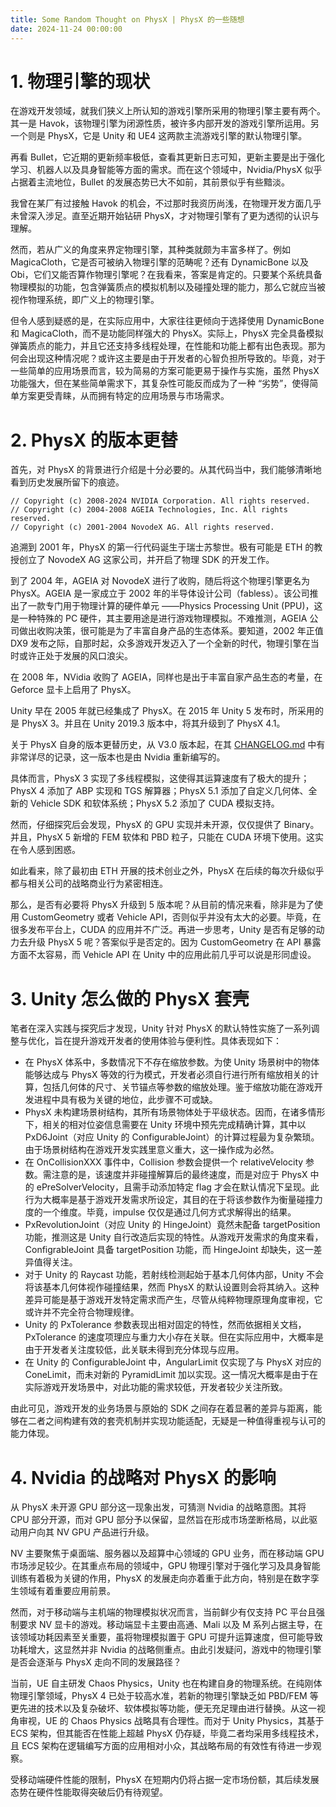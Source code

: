 ```yaml
---
title: Some Random Thought on PhysX | PhysX 的一些随想
date: 2024-11-24 00:00:00
---
```


# 1. 物理引擎的现状

在游戏开发领域，就我们狭义上所认知的游戏引擎所采用的物理引擎主要有两个。其一是 Havok，该物理引擎为闭源性质，被许多内部开发的游戏引擎所运用。另一个则是 PhysX，它是 Unity 和 UE4 这两款主流游戏引擎的默认物理引擎。

再看 Bullet，它近期的更新频率极低，查看其更新日志可知，更新主要是出于强化学习、机器人以及具身智能等方面的需求。而在这个领域中，Nvidia/PhysX 似乎占据着主流地位，Bullet 的发展态势已大不如前，其前景似乎有些黯淡。

我曾在某厂有过接触 Havok 的机会，不过那时我资历尚浅，在物理开发方面几乎未曾深入涉足。直至近期开始钻研 PhysX，才对物理引擎有了更为透彻的认识与理解。

然而，若从广义的角度来界定物理引擎，其种类就颇为丰富多样了。例如 MagicaCloth，它是否可被纳入物理引擎的范畴呢？还有 DynamicBone 以及 Obi，它们又能否算作物理引擎呢？在我看来，答案是肯定的。只要某个系统具备物理模拟的功能，包含弹簧质点的模拟机制以及碰撞处理的能力，那么它就应当被视作物理系统，即广义上的物理引擎。

但令人感到疑惑的是，在实际应用中，大家往往更倾向于选择使用 DynamicBone 和 MagicaCloth，而不是功能同样强大的 PhysX。实际上，PhysX 完全具备模拟弹簧质点的能力，并且它还支持多线程处理，在性能和功能上都有出色表现。那为何会出现这种情况呢？或许这主要是由于开发者的心智负担所导致的。毕竟，对于一些简单的应用场景而言，较为简易的方案可能更易于操作与实施，虽然 PhysX 功能强大，但在某些简单需求下，其复杂性可能反而成为了一种 “劣势”，使得简单方案更受青睐，从而拥有特定的应用场景与市场需求。

# 2. PhysX 的版本更替

首先，对 PhysX 的背景进行介绍是十分必要的。从其代码当中，我们能够清晰地看到历史发展所留下的痕迹。

```
// Copyright (c) 2008-2024 NVIDIA Corporation. All rights reserved.
// Copyright (c) 2004-2008 AGEIA Technologies, Inc. All rights reserved.
// Copyright (c) 2001-2004 NovodeX AG. All rights reserved.
```

追溯到 2001 年，PhysX 的第一行代码诞生于瑞士苏黎世。极有可能是 ETH 的教授创立了 NovodeX AG 这家公司，并开启了物理 SDK 的开发工作。

到了 2004 年，AGEIA 对 NovodeX 进行了收购，随后将这个物理引擎更名为 PhysX。AGEIA 是一家成立于 2002 年的半导体设计公司（fabless）。该公司推出了一款专门用于物理计算的硬件单元 ——Physics Processing Unit (PPU)，这是一种特殊的 PC 硬件，其主要用途是进行游戏物理模拟。不难推测，AGEIA 公司做出收购决策，很可能是为了丰富自身产品的生态体系。要知道，2002 年正值 DX9 发布之际，自那时起，众多游戏开发迈入了一个全新的时代，物理引擎在当时或许正处于发展的风口浪尖。

在 2008 年，NVidia 收购了 AGEIA，同样也是出于丰富自家产品生态的考量，在 Geforce 显卡上启用了 PhysX。

Unity 早在 2005 年就已经集成了 PhysX。在 2015 年 Unity 5 发布时，所采用的是 PhysX 3。并且在 Unity 2019.3 版本中，将其升级到了 PhysX 4.1。

关于 PhysX 自身的版本更替历史，从 V3.0 版本起，在其 [CHANGELOG.md](https://github.com/NVIDIA-Omniverse/PhysX/blob/main/physx/CHANGELOG.md) 中有非常详尽的记录，这一版本也是由 Nvidia 重新编写的。

具体而言，PhysX 3 实现了多线程模拟，这使得其运算速度有了极大的提升；PhysX 4 添加了 ABP 实现和 TGS 解算器；PhysX 5.1 添加了自定义几何体、全新的 Vehicle SDK 和软体系统；PhysX 5.2 添加了 CUDA 模拟支持。

然而，仔细探究后会发现，PhysX 的 GPU 实现并未开源，仅仅提供了 Binary。并且，PhysX 5 新增的 FEM 软体和 PBD 粒子，只能在 CUDA 环境下使用。这实在令人感到困惑。

如此看来，除了最初由 ETH 开展的技术创业之外，PhysX 在后续的每次升级似乎都与相关公司的战略商业行为紧密相连。

那么，是否有必要将 PhysX 升级到 5 版本呢？从目前的情况来看，除非是为了使用 CustomGeometry 或者 Vehicle API，否则似乎并没有太大的必要。毕竟，在很多发布平台上，CUDA 的应用并不广泛。再进一步思考，Unity 是否有足够的动力去升级 PhysX 5 呢？答案似乎是否定的。因为 CustomGeometry 在 API 暴露方面不太容易，而 Vehicle API 在 Unity 中的应用此前几乎可以说是形同虚设。

# 3. Unity 怎么做的 PhysX 套壳

笔者在深入实践与探究后才发现，Unity 针对 PhysX 的默认特性实施了一系列调整与优化，旨在提升游戏开发者的使用体验与便利性。具体表现如下：

- 在 PhysX 体系中，多数情况下不存在缩放参数。为使 Unity 场景树中的物体能够达成与 PhysX 等效的行为模式，开发者必须自行进行所有缩放相关的计算，包括几何体的尺寸、关节锚点等参数的缩放处理。鉴于缩放功能在游戏开发进程中具有极为关键的地位，此步骤不可或缺。
- PhysX 未构建场景树结构，其所有场景物体处于平级状态。因而，在诸多情形下，相关的相对位姿信息需要在 Unity 环境中预先完成精确计算，其中以 PxD6Joint（对应 Unity 的 ConfigurableJoint）的计算过程最为复杂繁琐。由于场景树结构在游戏开发实践里意义重大，这一操作成为必然。
- 在 OnCollisionXXX 事件中，Collision 参数会提供一个 relativeVelocity 参数。需注意的是，该速度并非碰撞解算后的最终速度，而是对应于 PhysX 中的 ePreSolverVelocity，且需手动添加特定 flag 才会在默认情况下呈现。此行为大概率是基于游戏开发需求所设定，其目的在于将该参数作为衡量碰撞力度的一个维度。毕竟，impulse 仅仅是通过几何方式求解得出的结果。
- PxRevolutionJoint（对应 Unity 的 HingeJoint）竟然未配备 targetPosition 功能，推测这是 Unity 自行改造后实现的特性。从游戏开发需求的角度来看，ConfigrableJoint 具备 targetPosition 功能，而 HingeJoint 却缺失，这一差异值得关注。
- 对于 Unity 的 Raycast 功能，若射线检测起始于基本几何体内部，Unity 不会将该基本几何体视作碰撞结果，然而 PhysX 的默认设置则会将其纳入。这种差异可能是基于游戏开发特定需求而产生，尽管从纯粹物理原理角度审视，它或许并不完全符合物理规律。
- Unity 的 PxTolerance 参数表现出相对固定的特性，然而依据相关文档，PxTolerance 的速度项理应与重力大小存在关联。但在实际应用中，大概率是由于开发者关注度较低，此关联未得到充分体现与应用。
- 在 Unity 的 ConfigurableJoint 中，AngularLimit 仅实现了与 PhysX 对应的 ConeLimit，而未对新的 PyramidLimit 加以实现。这一情况大概率是由于在实际游戏开发场景中，对此功能的需求较低，开发者较少关注所致。

由此可见，游戏开发的业务场景与原始的 SDK 之间存在着显著的差异与距离，能够在二者之间构建有效的套壳机制并实现功能适配，无疑是一种值得重视与认可的能力体现。

# 4. Nvidia 的战略对 PhysX 的影响

从 PhysX 未开源 GPU 部分这一现象出发，可猜测 Nvidia 的战略意图。其将 CPU 部分开源，而对 GPU 部分予以保留，显然旨在形成市场垄断格局，以此驱动用户向其 NV GPU 产品进行升级。

NV 主要聚焦于桌面端、服务器以及超算中心领域的 GPU 业务，而在移动端 GPU 市场涉足较少。在其重点布局的领域中，GPU 物理引擎对于强化学习及具身智能训练有着极为关键的作用，PhysX 的发展走向亦着重于此方向，特别是在数字孪生领域有着重要应用前景。

然而，对于移动端与主机端的物理模拟状况而言，当前鲜少有仅支持 PC 平台且强制要求 NV 显卡的游戏。移动端显卡主要由高通、Mali 以及 M 系列占据主导，在该领域功耗因素至关重要，虽将物理模拟置于 GPU 可提升运算速度，但可能导致功耗增大，这显然并非 Nvidia 的战略侧重点。由此引发疑问，游戏中的物理引擎是否会逐渐与 PhysX 走向不同的发展路径？

当前，UE 自主研发 Chaos Physics，Unity 也在构建自身的物理系统。在纯刚体物理引擎领域，PhysX 4 已处于较高水准，若新的物理引擎缺乏如 PBD/FEM 等更先进的技术以及复杂破坏、软体模拟等功能，便无充足理由进行替换。从这一视角审视，UE 的 Chaos Physics 战略具有合理性。而对于 Unity Physics，其基于 ECS 架构，但其能否在性能上超越 PhysX 仍存疑，毕竟二者均采用多线程技术，且 ECS 架构在逻辑编写方面的应用相对小众，其战略布局的有效性有待进一步观察。

受移动端硬件性能的限制，PhysX 在短期内仍将占据一定市场份额，其后续发展态势在硬件性能取得突破后仍有待观望。